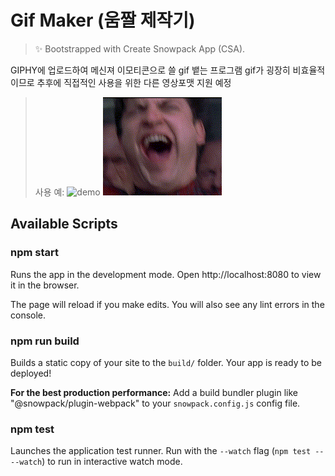 # Gif Maker (움짤 제작기)

> ✨ Bootstrapped with Create Snowpack App (CSA).

GIPHY에 업로드하여 메신져 이모티콘으로 쓸 gif 뱉는 프로그램 
gif가 굉장히 비효율적이므로 추후에 직접적인 사용을 위한 다른 영상포맷 지원 예정
>사용 예:
![demo](https://github.com/BoyleSeo/gifmaker/blob/master/readme/demo.gif)
![output](https://github.com/BoyleSeo/gifmaker/blob/master/readme/output.gif)

## Available Scripts

### npm start

Runs the app in the development mode.
Open http://localhost:8080 to view it in the browser.

The page will reload if you make edits.
You will also see any lint errors in the console.

### npm run build

Builds a static copy of your site to the `build/` folder.
Your app is ready to be deployed!

**For the best production performance:** Add a build bundler plugin like "@snowpack/plugin-webpack" to your `snowpack.config.js` config file.

### npm test

Launches the application test runner.
Run with the `--watch` flag (`npm test -- --watch`) to run in interactive watch mode.
